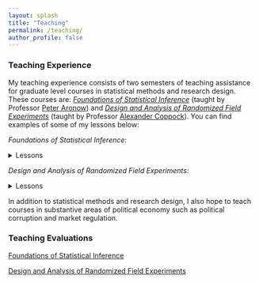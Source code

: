 ```yaml
---
layout: splash
title: "Teaching"
permalink: /teaching/
author_profile: false
---
```


### Teaching Experience

My teaching experience consists of two semesters of teaching assistance for graduate level courses in statistical methods and research design. These courses are: [*Foundations of Statistical Inference*](http://www.trevorincerti.com/files/PL500-syllabus-2019.pdf) (taught by Professor [Peter Aronow](https://peteraronow.github.io)) and [*Design and Analysis of Randomized Field Experiments*](http://www.trevorincerti.com/files/PLSC_512_2020.pdf) (taught by Professor [Alexander Coppock](https://alexandercoppock.com)). You can find examples of some of my lessons below:  

*Foundations of Statistical Inference*:  
  <details><summary>Lessons</summary><p>
- [Learning from random samples](https://www.trevorincerti.com/teaching/random_samples.html)
- [Summarizing random variables](https://www.trevorincerti.com/teaching/random_variables.html)
- [The bootstrap, clustering, and introduction to regression](https://www.trevorincerti.com/teaching/regression.html)
- [Additional regression topics](https://www.trevorincerti.com/teaching/regression2.html)
  </p></details>

*Design and Analysis of Randomized Field Experiments*:  
  <details><summary>Lessons</summary><p>
- [Introduction to dplyr, potential outcomes, and random assignment](https://www.trevorincerti.com/teaching/intro.html)
- [Research synthesis and meta-analysis](https://www.trevorincerti.com/teaching/meta-analysis.html).
  </p></details>

In addition to statistical methods and research design, I also hope to teach courses in substantive areas of political economy such as political corruption and market regulation.  



### Teaching Evaluations

[Foundations of Statistical Inference](http://www.trevorincerti.com/files/evaluation_500.pdf)

[Design and Analysis of Randomized Field Experiments](http://www.trevorincerti.com/files/evaluation_512.pdf)








